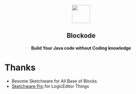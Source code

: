 <p align="center"><img width="60px" height="60px" src="https://raw.githubusercontent.com/trindadedev13/Blockode/refs/heads/main/app/src/main/res/mipmap-xxhdpi/ic_launcher.png"/></p>
<h2 align="center"><b>Blockode</b></h2>
<h4 align="center"><b>Build Your Java code without Coding knowledge</b></h4>

# Thanks
- Besome Sketchware for All Base of Blocks.
- [Sketchware Pro](https://github.com/Sketchware-Pro/) for LogicEditor Things
